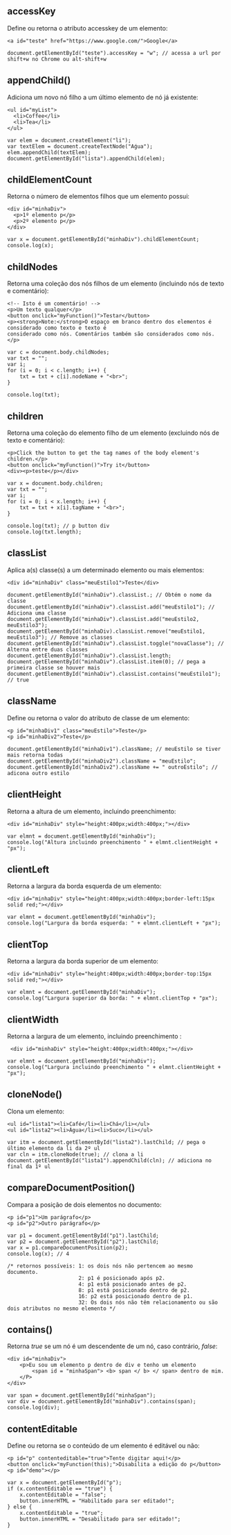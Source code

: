 ## accessKey
Define ou retorna o atributo accesskey de um elemento:

    <a id="teste" href="https://www.google.com/">Google</a>
    
    document.getElementById("teste").accessKey = "w"; // acessa a url por shift+w no Chrome ou alt-shift+w
    
## appendChild()
Adiciona um novo nó filho a um último elemento de nó já existente:

    <ul id="myList">
      <li>Coffee</li>
      <li>Tea</li>
    </ul>
    
    var elem = document.createElement("li");
    var textElem = document.createTextNode("Aǵua");
    elem.appendChild(textElem);
    document.getElementById("lista").appendChild(elem);    

## childElementCount
Retorna o número de elementos filhos que um elemento possui:

    <div id="minhaDiv">
      <p>1º elemento p</p>
      <p>2º elemento p</p>
    </div>
    
    var x = document.getElementById("minhaDiv").childElementCount;
    console.log(x);
    
## childNodes 
Retorna uma coleção dos nós filhos de um elemento (incluindo nós de texto e comentário):

    <!-- Isto é um comentário! -->
    <p>Um texto qualquer</p>
    <button onclick="myFunction()">Testar</button>
    <p><strong>Note:</strong>O espaço em branco dentro dos elementos é considerado como texto e texto é 
    considerado como nós. Comentários também são considerados como nós.</p>
    
    var c = document.body.childNodes;
    var txt = "";
    var i;
    for (i = 0; i < c.length; i++) {
        txt = txt + c[i].nodeName + "<br>";
    }

    console.log(txt);
    
## children
Retorna uma coleção do elemento filho de um elemento (excluindo nós de texto e comentário):

    <p>Click the button to get the tag names of the body element's children.</p>
    <button onclick="myFunction()">Try it</button>
    <div><p>teste</p></div>
    
    var x = document.body.children;
    var txt = "";
    var i;
    for (i = 0; i < x.length; i++) {
        txt = txt + x[i].tagName + "<br>";
    }

    console.log(txt); // p button div
    console.log(txt.length);
    
## classList
Aplica a(s) classe(s) a um determinado elemento ou mais elementos:

    <div id="minhaDiv" class="meuEstilo1">Teste</div>
    
    document.getElementById("minhaDiv").classList.; // Obtém o nome da classe
    document.getElementById("minhaDiv").classList.add("meuEstilo1"); // Adiciona uma classe
    document.getElementById("minhaDiv").classList.add("meuEstilo2, meuEstilo3"); 
    document.getElementById("minhaDiv).classList.remove("meuEstilo1, meuEstilo3"); // Remove as classes
    document.getElementById("minhaDiv").classList.toggle("novaClasse"); // Alterna entre duas classes
    document.getElementById("minhaDiv").classList.length;
    document.getElementById("minhaDiv").classList.item(0); // pega a primeira classe se houver mais
    document.getElementById("minhaDiv").classList.contains("meuEstilo1"); // true
    
## className
Define ou retorna o valor do atributo de classe de um elemento:

    <p id="minhaDiv1" class="meuEstilo">Teste</p>
    <p id="minhaDiv2">Teste</p>

    document.getElementById("minhaDiv1").className; // meuEstilo se tiver mais retorna todas
    document.getElementById("minhaDiv2").className = "meuEstilo";
    document.getElementById("minhaDiv2").className += " outroEstilo"; // adicona outro estilo
    
## clientHeight
Retorna a altura de um elemento, incluindo preenchimento:

    <div id="minhaDiv" style="height:400px;width:400px;"></div>

    var elmnt = document.getElementById("minhaDiv");
    console.log("Altura incluindo preenchimento " + elmnt.clientHeight + "px");
    
## clientLeft
Retorna a largura da borda esquerda de um elemento:

    <div id="minhaDiv" style="height:400px;width:400px;border-left:15px solid red;"></div>

    var elmnt = document.getElementById("minhaDiv");
    console.log("Largura da borda esquerda: " + elmnt.clientLeft + "px");
    
## clientTop
Retorna a largura da borda superior de um elemento:
    
    <div id="minhaDiv" style="height:400px;width:400px;border-top:15px solid red;"></div>

    var elmnt = document.getElementById("minhaDiv");
    console.log("Largura superior da borda: " + elmnt.clientTop + "px");
    
## clientWidth
Retorna a largura de um elemento, incluindo preenchimento :

     <div id="minhaDiv" style="height:400px;width:400px;"></div>

    var elmnt = document.getElementById("minhaDiv");
    console.log("Largura incluindo preenchimento " + elmnt.clientHeight + "px");
    
## cloneNode()
Clona um elemento:
    
    <ul id="lista1"><li>Café</li><li>Chá</li></ul>
    <ul id="lista2"><li>Água</li><li>Suco</li></ul>
    
    var itm = document.getElementById("lista2").lastChild; // pega o último elemento da li da 2º ul
    var cln = itm.cloneNode(true); // clona a li
    document.getElementById("lista1").appendChild(cln); // adiciona no final da 1º ul
    
## compareDocumentPosition()
Compara a posição de dois elementos no documento:

    <p id="p1">Um parágrafo</p>
    <p id="p2">Outro parágrafo</p>
    
    var p1 = document.getElementById("p1").lastChild;
    var p2 = document.getElementById("p2").lastChild;
    var x = p1.compareDocumentPosition(p2);
    console.log(x); // 4
    
    /* retornos possíveis: 1: os dois nós não pertencem ao mesmo documento.
                           2: p1 é posicionado após p2.
                           4: p1 está posicionado antes de p2.
                           8: p1 está posicionado dentro de p2.
                           16: p2 está posicionado dentro de p1.
                           32: Os dois nós não têm relacionamento ou são dois atributos no mesmo elemento */
                            
## contains() 
Retorna *true* se um nó é um descendente de um nó, caso contrário, *false*:

    <div id="minhaDiv">
        <p>Eu sou um elemento p dentro de div e tenho um elemento
            <span id = "minhaSpan"> <b> span </ b> </ span> dentro de mim.
        </P>
    </div>
    
    var span = document.getElementById("minhaSpan");
    var div = document.getElementById("minhaDiv").contains(span);
    console.log(div);

## contentEditable
Define ou retorna se o conteúdo de um elemento é editável ou não:

    <p id="p" contenteditable="true">Tente digitar aqui!</p>
    <button onclick="myFunction(this);">Disabilita a edição do p</button>
    <p id="demo"></p>
    
    var x = document.getElementById("p");
    if (x.contentEditable == "true") {
        x.contentEditable = "false";
        button.innerHTML = "Habilitado para ser editado!";
    } else {
        x.contentEditable = "true";
        button.innerHTML = "Desabilitado para ser editado!";
    }
